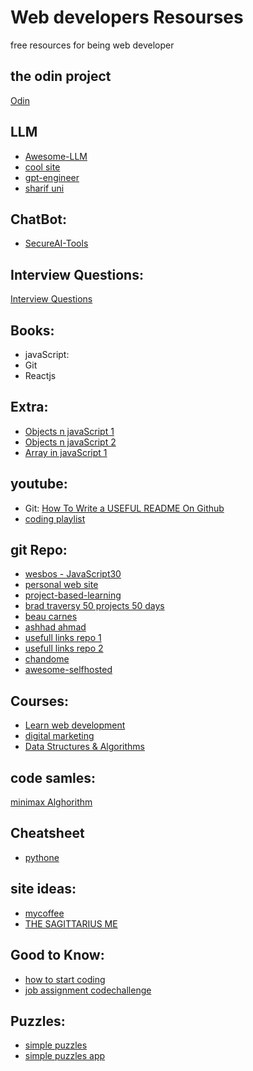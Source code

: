 # Web developers Resourses
free resources for being web developer

## the odin project

[Odin](https://www.theodinproject.com/dashboard)

## LLM

* [Awesome-LLM](https://github.com/Hannibal046/Awesome-LLM)
* [cool site](https://bbycroft.net/llm)
* [gpt-engineer](https://github.com/gpt-engineer-org/gpt-engineer)
* [sharif uni](https://sharif-llm.ir/calendar/)

## ChatBot:

* [SecureAI-Tools](https://github.com/SecureAI-Tools/SecureAI-Tools)
  
## Interview Questions:

[Interview Questions](https://ashhad.in/list/)

## Books:

 * javaScript:
 * Git
 * Reactjs

## Extra:

* [Objects n javaScript 1](https://javascript.info/object)
* [Objects n javaScript 2](https://developer.mozilla.org/en-US/docs/Learn/JavaScript/Objects/Basics)
* [Array in javaScript 1](https://javascript.info/array-methods)
  
  
## youtube:
* Git:
 [How To Write a USEFUL README On Github](https://www.youtube.com/watch?v=E6NO0rgFub4)
* [coding playlist](https://www.youtube.com/playlist?list=PLC4ijgc7EXTKNCMpO31SZwP7IFM4NXE8O)
  
## git Repo:
* [wesbos - JavaScript30](https://github.com/wesbos/JavaScript30)
* [personal web site](https://github.com/Ho3einWave/personal-website-react)
* [project-based-learning](https://github.com/practical-tutorials/project-based-learning)
* [brad traversy 50 projects 50 days](https://github.com/bradtraversy/50projects50days)
* [beau carnes](https://github.com/beaucarnes?tab=repositories)
* [ashhad ahmad](https://github.com/ashhadahmad?tab=repositories)
* [usefull links repo 1](https://github.com/barnamenevisi/free-resources)
* [usefull links repo 2](https://github.com/rezaamini-ir/awesome-github)
* [chandome](https://github.com/callmearta/chandome/releases/tag/v1.0.0)
* [awesome-selfhosted](https://github.com/awesome-selfhosted/awesome-selfhosted)
  
## Courses:

* [Learn web development](https://web.dev/learn)
* [digital marketing](https://skillshop.exceedlms.com/student/collection/654330-digital-marketing)
* [Data Structures & Algorithms](https://techdevguide.withgoogle.com/paths/data-structures-and-algorithms/)
  
## code samles:
[minimax Alghorithm](https://www.youtube.com/watch?v=P2TcQ3h0ipQ&t=15s)

## Cheatsheet

* [pythone](https://gto76.github.io/python-cheatsheet/)

## site ideas:

* [mycoffee](https://imissmycafe.com/)
* [THE SAGITTARIUS ME](https://thesagittariusme.blogspot.com/)

## Good to Know:
* [how to start coding](https://twitter.com/taherighaletaki/status/1731359660207145004)
* [job assignment codechallenge](https://www.linkedin.com/posts/ali-behzadian-nejad_job-assignment-codechallenge-activity-7071757088468676608-wVx7/)

## Puzzles:

* [simple puzzles](https://www.chiark.greenend.org.uk/~sgtatham/puzzles/)
* [simple puzzles app](https://play.google.com/store/apps/details?id=name.boyle.chris.sgtpuzzles)
